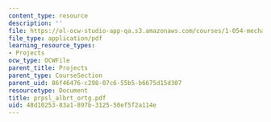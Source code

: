 ```yaml
---
content_type: resource
description: ''
file: https://ol-ocw-studio-app-qa.s3.amazonaws.com/courses/1-054-mechanics-and-design-of-concrete-structures-spring-2004/48d1025383a1897b312550ef5f2a114e_prpsl_albrt_ortg.pdf
file_type: application/pdf
learning_resource_types:
- Projects
ocw_type: OCWFile
parent_title: Projects
parent_type: CourseSection
parent_uid: 86f46476-c298-07c6-55b5-b6675d15d307
resourcetype: Document
title: prpsl_albrt_ortg.pdf
uid: 48d10253-83a1-897b-3125-50ef5f2a114e
---
```


